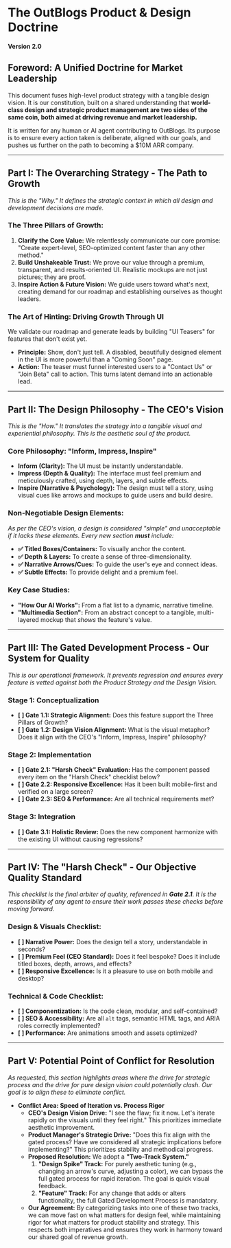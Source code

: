 # The OutBlogs Product & Design Doctrine
**Version 2.0**

## Foreword: A Unified Doctrine for Market Leadership

This document fuses high-level product strategy with a tangible design vision. It is our constitution, built on a shared understanding that **world-class design and strategic product management are two sides of the same coin, both aimed at driving revenue and market leadership.**

It is written for any human or AI agent contributing to OutBlogs. Its purpose is to ensure every action taken is deliberate, aligned with our goals, and pushes us further on the path to becoming a $10M ARR company.

---

## Part I: The Overarching Strategy - The Path to Growth

*This is the "Why." It defines the strategic context in which all design and development decisions are made.*

### The Three Pillars of Growth:
1.  **Clarify the Core Value:** We relentlessly communicate our core promise: "Create expert-level, SEO-optimized content faster than any other method."
2.  **Build Unshakeable Trust:** We prove our value through a premium, transparent, and results-oriented UI. Realistic mockups are not just pictures; they are proof.
3.  **Inspire Action & Future Vision:** We guide users toward what's next, creating demand for our roadmap and establishing ourselves as thought leaders.

### The Art of Hinting: Driving Growth Through UI
We validate our roadmap and generate leads by building "UI Teasers" for features that don't exist yet.
-   **Principle:** Show, don't just tell. A disabled, beautifully designed element in the UI is more powerful than a "Coming Soon" page.
-   **Action:** The teaser must funnel interested users to a "Contact Us" or "Join Beta" call to action. This turns latent demand into an actionable lead.

---

## Part II: The Design Philosophy - The CEO's Vision

*This is the "How." It translates the strategy into a tangible visual and experiential philosophy. This is the aesthetic soul of the product.*

### Core Philosophy: "Inform, Impress, Inspire"
-   **Inform (Clarity):** The UI must be instantly understandable.
-   **Impress (Depth & Quality):** The interface must feel premium and meticulously crafted, using depth, layers, and subtle effects.
-   **Inspire (Narrative & Psychology):** The design must tell a story, using visual cues like arrows and mockups to guide users and build desire.

### Non-Negotiable Design Elements:
*As per the CEO's vision, a design is considered "simple" and unacceptable if it lacks these elements. Every new section **must** include:*
-   **✅ Titled Boxes/Containers:** To visually anchor the content.
-   **✅ Depth & Layers:** To create a sense of three-dimensionality.
-   **✅ Narrative Arrows/Cues:** To guide the user's eye and connect ideas.
-   **✅ Subtle Effects:** To provide delight and a premium feel.

### Key Case Studies:
-   **"How Our AI Works":** From a flat list to a dynamic, narrative timeline.
-   **"Multimedia Section":** From an abstract concept to a tangible, multi-layered mockup that *shows* the feature's value.

---

## Part III: The Gated Development Process - Our System for Quality

*This is our operational framework. It prevents regression and ensures every feature is vetted against both the Product Strategy and the Design Vision.*

### Stage 1: Conceptualization
-   **[ ] Gate 1.1: Strategic Alignment:** Does this feature support the Three Pillars of Growth?
-   **[ ] Gate 1.2: Design Vision Alignment:** What is the visual metaphor? Does it align with the CEO's "Inform, Impress, Inspire" philosophy?

### Stage 2: Implementation
-   **[ ] Gate 2.1: "Harsh Check" Evaluation:** Has the component passed every item on the "Harsh Check" checklist below?
-   **[ ] Gate 2.2: Responsive Excellence:** Has it been built mobile-first and verified on a large screen?
-   **[ ] Gate 2.3: SEO & Performance:** Are all technical requirements met?

### Stage 3: Integration
-   **[ ] Gate 3.1: Holistic Review:** Does the new component harmonize with the existing UI without causing regressions?

---

## Part IV: The "Harsh Check" - Our Objective Quality Standard

*This checklist is the final arbiter of quality, referenced in **Gate 2.1**. It is the responsibility of any agent to ensure their work passes these checks before moving forward.*

### Design & Visuals Checklist:
-   **[ ] Narrative Power:** Does the design tell a story, understandable in seconds?
-   **[ ] Premium Feel (CEO Standard):** Does it feel bespoke? Does it include titled boxes, depth, arrows, and effects?
-   **[ ] Responsive Excellence:** Is it a pleasure to use on both mobile and desktop?

### Technical & Code Checklist:
-   **[ ] Componentization:** Is the code clean, modular, and self-contained?
-   **[ ] SEO & Accessibility:** Are all `alt` tags, semantic HTML tags, and ARIA roles correctly implemented?
-   **[ ] Performance:** Are animations smooth and assets optimized?

---

## Part V: Potential Point of Conflict for Resolution

*As requested, this section highlights areas where the drive for strategic process and the drive for pure design vision could potentially clash. Our goal is to align these to eliminate conflict.*

-   **Conflict Area: Speed of Iteration vs. Process Rigor**
    -   **CEO's Design Vision Drive:** "I see the flaw; fix it now. Let's iterate rapidly on the visuals until they feel right." This prioritizes immediate aesthetic improvement.
    -   **Product Manager's Strategic Drive:** "Does this fix align with the gated process? Have we considered all strategic implications before implementing?" This prioritizes stability and methodical progress.
    -   **Proposed Resolution:** We adopt a **"Two-Track System."**
        1.  **"Design Spike" Track:** For purely aesthetic tuning (e.g., changing an arrow's curve, adjusting a color), we can bypass the full gated process for rapid iteration. The goal is quick visual feedback.
        2.  **"Feature" Track:** For any change that adds or alters functionality, the full Gated Development Process is mandatory.
    -   **Our Agreement:** By categorizing tasks into one of these two tracks, we can move fast on what matters for design feel, while maintaining rigor for what matters for product stability and strategy. This respects both imperatives and ensures they work in harmony toward our shared goal of revenue growth. 